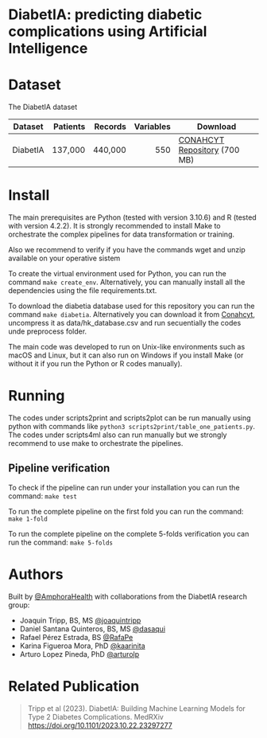 DiabetIA: predicting diabetic complications using Artificial Intelligence
==============================


Dataset
=========

The DiabetIA dataset 

| Dataset                                                           | Patients | Records | Variables | Download                                                                   |
| ----------------------------------------------------------------- | ---------: | ---------: | --------: | -------------------------------------------------------------------------- |
| DiabetIA              |         137,000 |  440,000 |    550 | [CONAHCYT Repository](TBD) (700 MB)


Install
=======

The main prerequisites are Python (tested with version 3.10.6) and R (tested with version 4.2.2). It is strongly recommended to install Make to orchestrate the complex pipelines for data transformation or training.

Also we recommend to verify if you have the commands wget and unzip available on your operative sistem

To create the virtual environment used for Python, you can run the command `make create_env`. Alternatively, you can manually install all the dependencies using the file requirements.txt.

To download the diabetia database used for this repository you can run the command `make diabetia`. Alternatively you can download it from [Conahcyt](https://repositorio-salud.conacyt.mx/jspui/bitstream/1000/296/hk_database_17ago2023.zip), uncompress it as data/hk_database.csv and run secuentially the codes unde preprocess folder.

The main code was developed to run on Unix-like environments such as macOS and Linux, but it can also run on Windows if you install Make (or without it if you run the Python or R codes manually).

Running
=======

The codes under scripts2print and scripts2plot can be run manually using python with commands like `python3 scripts2print/table_one_patients.py`. The codes under scripts4ml also can run manually but we strongly recommend to use make to orchestrate the pipelines.

## Pipeline verification

To check if the pipeline can run under your installation you can run the command:
`make test`

To run the complete pipeline on the first fold you can run the command:
`make 1-fold`

To run the complete pipeline on the complete 5-folds verification you can run the command:
`make 5-folds`

Authors
=======

Built by [@AmphoraHealth](github.com/AmphoraHealth) with collaborations from the DiabetIA research group:
* Joaquin Tripp, BS, MS [@joaquintripp](github.com/joaquintripp)
* Daniel Santana Quinteros, BS, MS [@dasaqui](github.com/dasaqui)
* Rafael Pérez Estrada, BS [@RafaPe](github.com/RafaPe)
* Karina Figueroa Mora, PhD [@kaarinita](github.com/kaarinita)
* Arturo Lopez Pineda, PhD [@arturolp](github.com/arturolp)

Related Publication
==================

> Tripp et al (2023). DiabetIA: Building Machine Learning Models for Type 2 Diabetes Complications. MedRXiv https://doi.org/10.1101/2023.10.22.23297277
